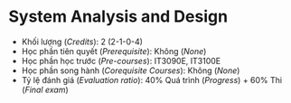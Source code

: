 # System Analysis and Design

- Khối lượng (<i>Credits</i>): 2 (2-1-0-4)
- Học phần tiên quyết (<i>Prerequisite</i>): Không (<i>None</i>)
- Học phần học trước (<i>Pre-courses</i>): IT3090E, IT3100E
- Học phần song hành (<i>Corequisite Courses</i>): Không (<i>None</i>)
- Tỷ lệ đánh giá (<i>Evaluation ratio</i>): 40% Quá trình (<i>Progress</i>) + 60% Thi (<i>Final exam</i>) 